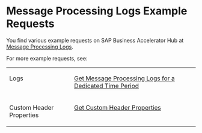 <!-- loio27bc167f0aba4eafbda2962a697a7dd9 -->

# Message Processing Logs Example Requests



You find various example requests on SAP Business Accelerator Hub at [Message Processing Logs](https://api.sap.com/api/MessageProcessingLogs/resource).

For more example requests, see:


<table>
<tr>
<td valign="top">

Logs

</td>
<td valign="top">

[Get Message Processing Logs for a Dedicated Time Period](get-message-processing-logs-for-a-dedicated-time-period-71cb264.md) 

</td>
</tr>
<tr>
<td valign="top">

Custom Header Properties

</td>
<td valign="top">

[Get Custom Header Properties](get-custom-header-properties-b90b0b5.md) 

</td>
</tr>
</table>

